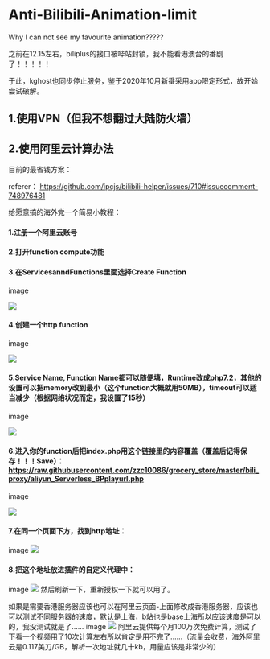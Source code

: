 # Anti-Bilibili-Animation-limit
Why I can not see my favourite animation?????


之前在12.15左右，biliplus的接口被哔站封锁，我不能看港澳台的番剧了！！！！！

于此，kghost也同步停止服务，鉴于2020年10月新番采用app限定形式，故开始尝试破解。

## 1.使用VPN（但我不想翻过大陆防火墙）

## 2.使用阿里云计算办法
目前的最省钱方案：

referer： https://github.com/ipcjs/bilibili-helper/issues/710#issuecomment-748976481

给愿意搞的海外党一个简易小教程：
#### 1.注册一个阿里云账号
#### 2.打开function compute功能
#### 3.在ServicesanndFunctions里面选择Create Function
image

![](https://user-images.githubusercontent.com/8595983/102781902-87864a80-43ec-11eb-97f8-8dd27b3d35ee.png)

#### 4.创建一个http function
image

![](https://user-images.githubusercontent.com/8595983/102781935-966cfd00-43ec-11eb-8081-1ed9dbbc7bc3.png)
#### 5.Service Name, Function Name都可以随便填，Runtime改成php7.2，其他的设置可以把memory改到最小（这个function大概就用50MB），timeout可以适当减少（根据网络状况而定，我设置了15秒）
image

![](https://user-images.githubusercontent.com/8595983/102782087-da600200-43ec-11eb-9239-200a23022bfb.png)

#### 6.进入你的function后把index.php用这个链接里的内容覆盖（覆盖后记得保存！！！Save）：https://raw.githubusercontent.com/zzc10086/grocery_store/master/bili_proxy/aliyun_Serverless_BPplayurl.php
image

![](https://user-images.githubusercontent.com/8595983/102782241-24e17e80-43ed-11eb-9b66-e12e32f0ac8c.png)

#### 7.在同一个页面下方，找到http地址：
image
![](https://user-images.githubusercontent.com/8595983/102782302-3d519900-43ed-11eb-806b-45ed5e8f53cb.png)
#### 8.把这个地址放进插件的自定义代理中：
image
![](https://user-images.githubusercontent.com/8595983/102782364-58240d80-43ed-11eb-8b48-81d032cf86d6.png)
然后刷新一下，重新授权一下就可以用了。

如果是需要香港服务器应该也可以在阿里云页面-上面修改成香港服务器，应该也可以测试不同服务器的速度，默认是上海，b站也是base上海所以应该速度是可以的，我没测试就是了……
image
![](https://user-images.githubusercontent.com/8595983/102782466-80ac0780-43ed-11eb-80eb-aad238b6943e.png)
阿里云提供每个月100万次免费计算，测试了下看一个视频用了10次计算左右所以肯定是用不完了……（流量会收费，海外阿里云是0.117美刀/GB，解析一次地址就几十kb，用量应该是非常少的）
